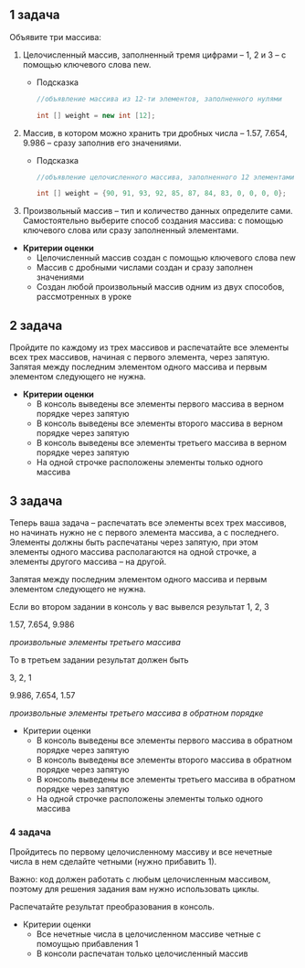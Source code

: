 ## 1 задача

Объявите три массива:

1. Целочисленный массив, заполненный тремя цифрами – 1, 2 и 3 – с помощью ключевого слова new.
    - Подсказка

        ```java
        //объявление массива из 12-ти элементов, заполненного нулями
        
        int [] weight = new int [12];
        ```

2. Массив, в котором можно хранить три дробных числа – 1.57, 7.654, 9.986 –  сразу заполнив его значениями.
    - Подсказка

        ```java
        //объявление целочисленного массива, заполненного 12 элементами 
        
        int [] weight = {90, 91, 93, 92, 85, 87, 84, 83, 0, 0, 0, 0};
        ```

3. Произвольный массив – тип и количество данных определите сами. Самостоятельно выберите способ создания массива: с помощью ключевого слова или сразу заполненный элементами.
- **Критерии оценки**
    - Целочисленный массив создан с помощью ключевого слова new
    - Массив с дробными числами создан и сразу заполнен значениями
    - Создан любой произвольный массив одним из двух способов, рассмотренных в уроке


## 2 задача

Пройдите по каждому из трех массивов и распечатайте все элементы всех трех массивов, начиная с первого элемента, через запятую. Запятая между последним элементом одного массива и первым элементом следующего не нужна.

- **Критерии оценки**
    - В консоль выведены все элементы первого массива в верном порядке через запятую
    - В консоль выведены все элементы второго массива в верном порядке через запятую
    - В консоль выведены все элементы третьего массива в верном порядке через запятую
    - На одной строчке расположены элементы только одного массива

## 3 задача

Теперь ваша задача – распечатать все элементы всех трех массивов, но начинать нужно не с первого элемента массива, а с последнего. Элементы должны быть распечатаны через запятую, при этом элементы одного массива располагаются на одной строчке, а элементы другого массива – на другой.

Запятая между последним элементом одного массива и первым элементом следующего не нужна.

Если во втором задании в консоль у вас вывелся результат
1, 2, 3

1.57, 7.654, 9.986

*произвольные элементы третьего массива*

То в третьем задании результат должен быть

3, 2, 1

9.986, 7.654, 1.57

*произвольные элементы третьего массива в обратном порядке*

- Критерии оценки
    - В консоль выведены все элементы первого массива в обратном порядке через запятую
    - В консоль выведены все элементы второго массива в обратном порядке через запятую
    - В консоль выведены все элементы третьего массива в обратном порядке через запятую
    - На одной строчке расположены элементы только одного массива

### 4 задача

Пройдитесь по первому целочисленному массиву и все нечетные числа в нем сделайте четными (нужно прибавить 1).

Важно: код должен работать с любым целочисленным массивом, поэтому для решения задания вам нужно использовать циклы.

Распечатайте результат преобразования в консоль.

- Критерии оценки
    - Все нечетные числа в целочисленном массиве четные с помоущью прибавления 1
    - В консоли распечатан только целочисленный массив